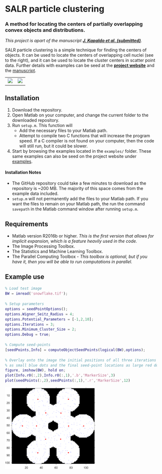 


# SALR particle clustering
### A method for locating the centers of partially overlapping convex objects and distributions.
_This project is apart of the manuscript **[J. Kapaldo et al. (submitted)](https://arxiv.org/abs/1804.04071)**._


SALR particle clustering is a simple technique for finding the centers of objects. It can be used to locate the centers of overlapping cell nuclei (see to the right), and it can be used to locate the cluster centers in scatter point data. Further details with examples can be seed at the **[project website](https://jkpld.github.io/SALR_Clustering/)** and the [manuscript](https://arxiv.org/abs/1804.04071).

<table style="width:100%">
  <tr>
    <td valign="top" width="45%" align="center"><img src="docs/images/animated2d.gif"></td>
    <td valign="top" width="45.8%" align="center"><img src="docs/images/animated5d.gif"></td>
  </tr>
</table>

## Installation

1. Download the repository.
2. Open Matlab on your computer, and change the current folder to the downloaded repository.
3. Run `setup.m`. This function will
    * Add the necessary files to your Matlab path.
    * Attempt to compile two C functions that will increase the program speed. If a C compiler is not found on your computer, then the code will still run, but it could be slower.
4. Start by browsing the examples located in the `examples/` folder. These same examples can also be seed on the project website under [examples](https://jkpld.github.io/SALR_Clustering/examples/).


#### Installation Notes
* The GitHub repository could take a few minutes to download as the repository is ~200 MB. The majority of this space comes from the example data included.
* `setup.m` will not permanently add the files to your Matlab path. If you want the files to remain on your Matlab path, the run the command `savepath` in the Matlab command window after running `setup.m`.

## Requirements

* Matlab version R2016b or higher. _This is the first version that allows for implicit expansion, which is a feature heavily used in the code._
* The Image Processing Toolbox.
* The Statistics and Machine Learning Toolbox.
* The Parallel Computing Toolbox - _This toolbox is optional, but if you have it, then you will be able to run computations in parallel._

## Example use

```matlab
% Load test image
BW = imread('snowflake.tif');

% Setup parameters
options = seedPointOptions();
options.Wigner_Seitz_Radius = 4;
options.Potential_Parameters = [-1,2,10];
options.Iterations = 3;
options.Minimum_Cluster_Size = 2;
options.Debug = true;

% Compute seed-points
[seedPoints,Info] = computeObjectSeedPoints(logical(BW),options);

% Overlay onto the image the initial positions of all three iterations
% as small blue dots and the final seed-point locations as large red dots.
figure, imshow(BW), hold on;
plot(Info.r0(:,2),Info.r0(:,1),'.b','MarkerSize',3)
plot(seedPoints(:,2),seedPoints(:,1),'.r','MarkerSize',12)
```
<img width="300" src="docs/images/readme_img.png">
